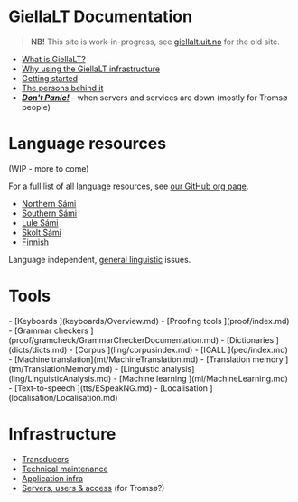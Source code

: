 # GiellaLT Documentation

> **NB!** This site is work-in-progress, see [giellalt.uit.no](https://giellalt.uit.no) for the old site.

- [What is GiellaLT?](infra/WhatIsThis.md)
- [Why using the GiellaLT infrastructure](https://indigenous-langtech.uit.no)
- [Getting started](infra/GettingStarted.md)
- [The persons behind it](admin/people.html)
- _[**Don't Panic!**](infra/DontPanic.md)_ - when servers and services are down (mostly for Tromsø people)

# Language resources

(WIP - more to come)

For a full list of all language resources, see
[our GitHub org page](https://github.com/giellalt).

* [Northern Sámi](lang-sme/)
* [Southern Sámi](lang-sma/)
* [Lule Sámi](lang-smj/)
* [Skolt Sámi](lang-sms/)
* [Finnish](lang-fin/)

Language independent, [general linguistic](ling/common.md) issues.

# Tools

<div class="twocolumn" markdown="1">
- [Keyboards		  ](keyboards/Overview.md)
- [Proofing tools	  ](proof/index.md)
- [Grammar checkers	  ](proof/gramcheck/GrammarCheckerDocumentation.md)
- [Dictionaries		  ](dicts/dicts.md)
- [Corpus			  ](ling/corpusindex.md)
- [ICALL			  ](ped/index.md)
- [Machine translation](mt/MachineTranslation.md)
- [Translation memory ](tm/TranslationMemory.md)
- [Linguistic analysis](ling/LinguisticAnalysis.md)
- [Machine learning	  ](ml/MachineLearning.md)
- [Text-to-speech	  ](tts/ESpeakNG.md)
- [Localisation		  ](localisation/Localisation.md)
</div>

# Infrastructure

- [Transducers](infra/Infrastructure.md)
- [Technical maintenance](infra/TechnicalMaintenance.md)
- [Application infra](infra/ApplicationInfrastructure.md)
- [Servers, users & access](infra/ServersAndUsers.md) (for Tromsø?)
